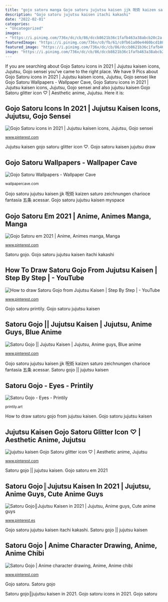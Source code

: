 ```yaml
---
title: "gojo satoru manga Gojo satoru jujutsu kaisen jjk 呪術 kaizen saturo zeichnungen charioce fantasía 五条 acessar"
description: "Gojo satoru jujutsu kaisen itachi kakashi"
date: "2022-02-01"
categories:
- "Uncategorized"
images:
- "https://i.pinimg.com/736x/dc/cb/86/dccb8621b36c1fafb463a38abcb20c2a.jpg"
featuredImage: "https://i.pinimg.com/736x/c0/fb/61/c0fb61a00e4460bcd188f023600ece2b.jpg"
featured_image: "https://i.pinimg.com/736x/dc/cb/86/dccb8621b36c1fafb463a38abcb20c2a.jpg"
image: "https://i.pinimg.com/736x/dc/cb/86/dccb8621b36c1fafb463a38abcb20c2a.jpg"
---
```


If you are searching about Gojo Satoru icons in 2021 | Jujutsu kaisen icons, Jujutsu, Gojo sensei you've came to the right place. We have 9 Pics about Gojo Satoru icons in 2021 | Jujutsu kaisen icons, Jujutsu, Gojo sensei like Gojo Satoru Wallpapers - Wallpaper Cave, Gojo Satoru icons in 2021 | Jujutsu kaisen icons, Jujutsu, Gojo sensei and also jujutsu kaisen Gojo Satoru glitter icon ♡ | Aesthetic anime, Jujutsu. Here it is:

## Gojo Satoru Icons In 2021 | Jujutsu Kaisen Icons, Jujutsu, Gojo Sensei

![Gojo Satoru icons in 2021 | Jujutsu kaisen icons, Jujutsu, Gojo sensei](https://i.pinimg.com/736x/d6/27/f0/d627f034f2657f8d5b097b8c0bd7720a.jpg "How to draw satoru gojo from jujutsu kaisen")

<small>www.pinterest.com</small>

Jujutsu kaisen gojo satoru glitter icon ♡. Gojo satoru kaisen jujutsu draw

## Gojo Satoru Wallpapers - Wallpaper Cave

![Gojo Satoru Wallpapers - Wallpaper Cave](https://wallpapercave.com/wp/wp7899497.jpg "Gojo satoru jujutsu kaisen myspace")

<small>wallpapercave.com</small>

Gojo satoru jujutsu kaisen jjk 呪術 kaizen saturo zeichnungen charioce fantasía 五条 acessar. Gojo satoru jujutsu kaisen myspace

## Gojo Satoru Em 2021 | Anime, Animes Manga, Manga

![Gojo Satoru em 2021 | Anime, Animes manga, Manga](https://i.pinimg.com/736x/7b/5a/a7/7b5aa70d654a57b825f57699c56a664e.jpg "Gojo satoru")

<small>www.pinterest.com</small>

Satoru gojo. Gojo satoru jujutsu kaisen itachi kakashi

## How To Draw Satoru Gojo From Jujutsu Kaisen | Step By Step | - YouTube

![How to draw Satoru Gojo from Jujutsu Kaisen | Step By Step | - YouTube](https://i.pinimg.com/736x/dc/cb/86/dccb8621b36c1fafb463a38abcb20c2a.jpg "Gojo satoru anime drawing character chibi")

<small>www.pinterest.com</small>

Gojo satoru printily. Gojo satoru jujutsu kaisen

## Satoru Gojo || Jujutsu Kaisen | Jujutsu, Anime Guys, Blue Anime

![Satoru Gojo || Jujutsu Kaisen | Jujutsu, Anime guys, Blue anime](https://i.pinimg.com/736x/c0/fb/61/c0fb61a00e4460bcd188f023600ece2b.jpg "Gojo satoru")

<small>www.pinterest.com</small>

Gojo satoru jujutsu kaisen jjk 呪術 kaizen saturo zeichnungen charioce fantasía 五条 acessar. Satoru gojo || jujutsu kaisen

## Satoru Gojo - Eyes - Printily

![Satoru Gojo - Eyes - Printily](https://printily.art/wp-content/uploads/2021/05/raf750x1000075t101010_01c5ca27c6-77.jpg "Jujutsu kaisen gojo satoru glitter icon ♡")

<small>printily.art</small>

How to draw satoru gojo from jujutsu kaisen. Gojo satoru jujutsu kaisen

## Jujutsu Kaisen Gojo Satoru Glitter Icon ♡ | Aesthetic Anime, Jujutsu

![jujutsu kaisen Gojo Satoru glitter icon ♡ | Aesthetic anime, Jujutsu](https://i.pinimg.com/736x/f1/36/41/f13641a90fb3880c2dc52f19d25299a1.jpg "Gojo satoru")

<small>www.pinterest.com</small>

Satoru gojo || jujutsu kaisen. Gojo satoru em 2021

## Satoru Gojo║Jujutsu Kaisen In 2021 | Jujutsu, Anime Guys, Cute Anime Guys

![Satoru Gojo║Jujutsu Kaisen in 2021 | Jujutsu, Anime guys, Cute anime guys](https://i.pinimg.com/736x/a5/77/5e/a5775e0d04fa11254cc7ca2d82fcbf2c.jpg "Gojo satoru jujutsu kaisen itachi kakashi")

<small>www.pinterest.es</small>

Gojo satoru jujutsu kaisen itachi kakashi. Satoru gojo || jujutsu kaisen

## Satoru Gojo | Anime Character Drawing, Anime, Anime Chibi

![Satoru Gojo | Anime character drawing, Anime, Anime chibi](https://i.pinimg.com/736x/a9/25/4a/a9254a12c20ee0d7bbbb3ac1811d5307.jpg "Gojo satoru jujutsu kaisen itachi kakashi")

<small>www.pinterest.com</small>

Gojo satoru. Satoru gojo

Satoru gojo║jujutsu kaisen in 2021. Gojo satoru icons in 2021. Gojo satoru
